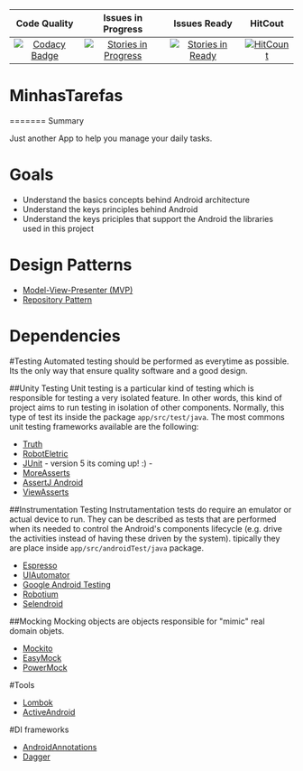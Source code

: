 | Code Quality | Issues in Progress | Issues Ready | HitCout |
|:-:|:-:|:-:|:-:|
|[![Codacy Badge](https://api.codacy.com/project/badge/Grade/485163af383d4a59a4a4e9249a121cb5)](https://www.codacy.com/app/felipexw/MinhasTarefas?utm_source=github.com&amp;utm_medium=referral&amp;utm_content=felipexw/MinhasTarefas&amp;utm_campaign=Badge_Grade)|[![Stories in Progress](https://badge.waffle.io/luankevinferreira/expenses.svg?label=In%20Progress&title=In%20Progress)](http://waffle.io/luankevinferreira/expenses)|[![Stories in Ready](https://badge.waffle.io/felipexw/MinhasTarefas.svg?label=ready&title=Ready)](http://waffle.io/felipexw/MinhasTarefas)|[![HitCount](https://hitt.herokuapp.com/felipexw/minhas-tarefas.svg)](https://github.com/felipexw/MinhasTarefas)

# MinhasTarefas

=======
Summary

Just another App to help you manage your daily tasks.


Goals
======

- Understand the basics concepts behind Android architecture
- Understand the keys principles behind Android
- Understand the keys priciples that support the Android the libraries used in this project


Design Patterns
=======

- [Model-View-Presenter (MVP)](https://pt.wikipedia.org/wiki/Model-view-presenter)
- [Repository Pattern](http://blog.caelum.com.br/repository-seu-modelo-mais-orientado-a-objeto/)


Dependencies
======= 

#Testing
Automated testing should be performed as everytime as possible. Its the only way that ensure quality software and a good design.  


##Unity Testing
Unit testing is a particular kind of testing which is responsible for testing a very isolated feature. In other words, this kind of project aims to run testing in isolation of other components. Normally, this type of test its inside the package ```app/src/test/java```.
The most commons unit testing frameworks available are the following:

- [Truth](https://github.com/google/truth)
- [RobotEletric](http://robolectric.org/)
- [JUnit](http://junit.org/junit4/) - version 5 its coming up! :) -
- [MoreAsserts](https://developer.android.com/reference/android/test/MoreAsserts.html)
- [AssertJ Android](http://square.github.io/assertj-android/)
- [ViewAsserts](https://developer.android.com/reference/android/test/ViewAsserts.html)

##Instrumentation Testing
Instrutamentation tests do require an emulator or actual device to run. They can be described as tests that are performed when its needed to control the Android's components lifecycle (e.g. drive the activities instead of having these driven by the system). tipically they are place inside ```app/src/androidTest/java``` package.

- [Espresso](https://developer.android.com/training/testing/ui-testing/espresso-testing.html)
- [UIAutomator](https://developer.android.com/training/testing/ui-testing/uiautomator-testing.html)
- [Google Android Testing](https://developer.android.com/studio/test/index.html)
- [Robotium](https://github.com/RobotiumTech/robotium)
- [Selendroid](http://selendroid.io/)


##Mocking 
Mocking objects are objects responsible for "mimic" real domain objets. 

- [Mockito](http://mockito.org/)
- [EasyMock](http://easymock.org/)
- [PowerMock](https://github.com/jayway/powermock)


#Tools

- [Lombok](https://projectlombok.org/)
- [ActiveAndroid](http://www.activeandroid.com/)

#DI frameworks
- [AndroidAnnotations](http://androidannotations.org/)
- [Dagger](http://square.github.io/dagger/)


